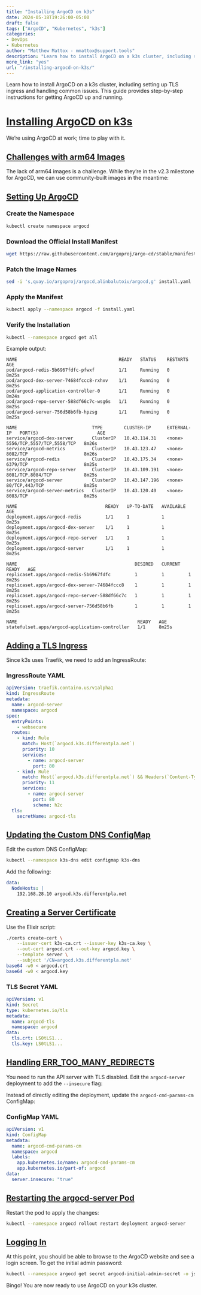 ```yaml
---
title: "Installing ArgoCD on k3s"
date: 2024-05-18T19:26:00-05:00
draft: false
tags: ["ArgoCD", "Kubernetes", "k3s"]
categories:
- DevOps
- Kubernetes
author: "Matthew Mattox - mmattox@support.tools"
description: "Learn how to install ArgoCD on a k3s cluster, including setting up TLS ingress and handling common issues."
more_link: "yes"
url: "/installing-argocd-on-k3s/"
---
```


Learn how to install ArgoCD on a k3s cluster, including setting up TLS ingress and handling common issues. This guide provides step-by-step instructions for getting ArgoCD up and running.

<!--more-->

# [Installing ArgoCD on k3s](#installing-argocd-on-k3s)

We’re using ArgoCD at work; time to play with it.

## [Challenges with arm64 Images](#challenges-with-arm64-images)

The lack of arm64 images is a challenge. While they’re in the v2.3 milestone for ArgoCD, we can use community-built images in the meantime:

## [Setting Up ArgoCD](#setting-up-argocd)

### Create the Namespace

```bash
kubectl create namespace argocd
```

### Download the Official Install Manifest

```bash
wget https://raw.githubusercontent.com/argoproj/argo-cd/stable/manifests/install.yaml -O install.yaml
```

### Patch the Image Names

```bash
sed -i 's,quay.io/argoproj/argocd,alinbalutoiu/argocd,g' install.yaml
```

### Apply the Manifest

```bash
kubectl apply --namespace argocd -f install.yaml
```

### Verify the Installation

```bash
kubectl --namespace argocd get all
```

Example output:

```
NAME                                      READY   STATUS    RESTARTS   AGE
pod/argocd-redis-5b6967fdfc-pfwxf         1/1     Running   0          8m25s
pod/argocd-dex-server-74684fccc8-rxhxv    1/1     Running   0          8m25s
pod/argocd-application-controller-0       1/1     Running   0          8m24s
pod/argocd-repo-server-588df66c7c-wsg6s   1/1     Running   0          8m25s
pod/argocd-server-756d58b6fb-hpzsg        1/1     Running   0          8m25s

NAME                            TYPE        CLUSTER-IP      EXTERNAL-IP   PORT(S)                      AGE
service/argocd-dex-server       ClusterIP   10.43.114.31    <none>        5556/TCP,5557/TCP,5558/TCP   8m26s
service/argocd-metrics          ClusterIP   10.43.123.47    <none>        8082/TCP                     8m26s
service/argocd-redis            ClusterIP   10.43.175.34    <none>        6379/TCP                     8m25s
service/argocd-repo-server      ClusterIP   10.43.109.191   <none>        8081/TCP,8084/TCP            8m25s
service/argocd-server           ClusterIP   10.43.147.196   <none>        80/TCP,443/TCP               8m25s
service/argocd-server-metrics   ClusterIP   10.43.120.40    <none>        8083/TCP                     8m25s

NAME                                 READY   UP-TO-DATE   AVAILABLE   AGE
deployment.apps/argocd-redis         1/1     1            1           8m25s
deployment.apps/argocd-dex-server    1/1     1            1           8m25s
deployment.apps/argocd-repo-server   1/1     1            1           8m25s
deployment.apps/argocd-server        1/1     1            1           8m25s

NAME                                            DESIRED   CURRENT   READY   AGE
replicaset.apps/argocd-redis-5b6967fdfc         1         1         1       8m25s
replicaset.apps/argocd-dex-server-74684fccc8    1         1         1       8m25s
replicaset.apps/argocd-repo-server-588df66c7c   1         1         1       8m25s
replicaset.apps/argocd-server-756d58b6fb        1         1         1       8m25s

NAME                                             READY   AGE
statefulset.apps/argocd-application-controller   1/1     8m25s
```

## [Adding a TLS Ingress](#adding-a-tls-ingress)

Since k3s uses Traefik, we need to add an IngressRoute:

### IngressRoute YAML

```yaml
apiVersion: traefik.containo.us/v1alpha1
kind: IngressRoute
metadata:
  name: argocd-server
  namespace: argocd
spec:
  entryPoints:
    - websecure
  routes:
    - kind: Rule
      match: Host(`argocd.k3s.differentpla.net`)
      priority: 10
      services:
        - name: argocd-server
          port: 80
    - kind: Rule
      match: Host(`argocd.k3s.differentpla.net`) && Headers(`Content-Type`, `application/grpc`)
      priority: 11
      services:
        - name: argocd-server
          port: 80
          scheme: h2c
  tls:
    secretName: argocd-tls
```

## [Updating the Custom DNS ConfigMap](#updating-the-custom-dns-configmap)

Edit the custom DNS ConfigMap:

```bash
kubectl --namespace k3s-dns edit configmap k3s-dns
```

Add the following:

```yaml
data:
  NodeHosts: |
    192.168.28.10 argocd.k3s.differentpla.net
```

## [Creating a Server Certificate](#creating-a-server-certificate)

Use the Elixir script:

```bash
./certs create-cert \
    --issuer-cert k3s-ca.crt --issuer-key k3s-ca.key \
    --out-cert argocd.crt --out-key argocd.key \
    --template server \
    --subject '/CN=argocd.k3s.differentpla.net'
base64 -w0 < argocd.crt
base64 -w0 < argocd.key
```

### TLS Secret YAML

```yaml
apiVersion: v1
kind: Secret
type: kubernetes.io/tls
metadata:
  name: argocd-tls
  namespace: argocd
data:
  tls.crt: LS0tLS1...
  tls.key: LS0tLS1...
```

## [Handling ERR_TOO_MANY_REDIRECTS](#handling-err_too_many_redirects)

You need to run the API server with TLS disabled. Edit the `argocd-server` deployment to add the `--insecure` flag:

Instead of directly editing the deployment, update the `argocd-cmd-params-cm` ConfigMap:

### ConfigMap YAML

```yaml
apiVersion: v1
kind: ConfigMap
metadata:
  name: argocd-cmd-params-cm
  namespace: argocd
  labels:
    app.kubernetes.io/name: argocd-cmd-params-cm
    app.kubernetes.io/part-of: argocd
data:
  server.insecure: "true"
```

## [Restarting the argocd-server Pod](#restarting-the-argocd-server-pod)

Restart the pod to apply the changes:

```bash
kubectl --namespace argocd rollout restart deployment argocd-server
```

## [Logging In](#logging-in)

At this point, you should be able to browse to the ArgoCD website and see a login screen. To get the initial admin password:

```bash
kubectl --namespace argocd get secret argocd-initial-admin-secret -o json | jq -r '.data.password' | base64 -d
```

Bingo! You are now ready to use ArgoCD on your k3s cluster.
